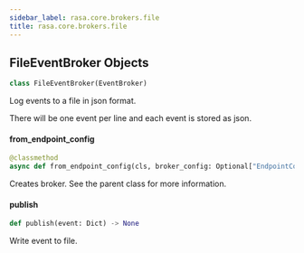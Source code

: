 ```yaml
---
sidebar_label: rasa.core.brokers.file
title: rasa.core.brokers.file
---
```

## FileEventBroker Objects

```python
class FileEventBroker(EventBroker)
```

Log events to a file in json format.

There will be one event per line and each event is stored as json.

#### from\_endpoint\_config

```python
@classmethod
async def from_endpoint_config(cls, broker_config: Optional["EndpointConfig"], event_loop: Optional[AbstractEventLoop] = None) -> Optional["FileEventBroker"]
```

Creates broker. See the parent class for more information.

#### publish

```python
def publish(event: Dict) -> None
```

Write event to file.

